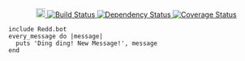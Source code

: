 <div align="center">
  <a href="https://badge.fury.io/rb/redd">
    <img src="https://badge.fury.io/rb/redd.svg" alt="Gem Version" height="18">
  </a>
  <a href="https://travis-ci.org/avinashbot/redd">
    <img src="https://travis-ci.org/avinashbot/redd.svg?branch=master" alt="Build Status">
  </a>
  <a href="https://gemnasium.com/github.com/avinashbot/redd">
    <img src="https://gemnasium.com/badges/github.com/avinashbot/redd.svg" alt="Dependency Status">
  </a>
  <a href="https://coveralls.io/github/avinashbot/redd?branch=master"><img src="https://coveralls.io/repos/github/avinashbot/redd/badge.svg?branch=master" alt="Coverage Status"></a>
</div>

    include Redd.bot
    every_message do |message|
      puts 'Ding ding! New Message!', message
    end
